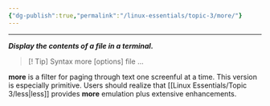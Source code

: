 ```yaml
---
{"dg-publish":true,"permalink":"/linux-essentials/topic-3/more/"}
---
```


---
___Display the contents of a file in a terminal.___

> [! Tip] Syntax
	 more [options] file ...

**more** is a filter for paging through text one screenful at a time.
This version is especially primitive. Users should realize that [[Linux Essentials/Topic 3/less\|less]] provides **more** emulation plus extensive enhancements.
